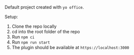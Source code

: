 Default project created with `yo office`.

Setup:

1. Clone the repo locally
2. cd into the root folder of the repo
3. Run `npm ci`
4. Run `npm run start`
5. The plugin should be available at `https://localhost:3000`
